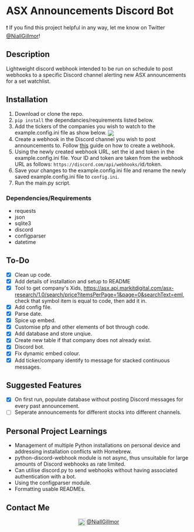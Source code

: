 # ASX Announcements Discord Bot

:exclamation: If you find this project helpful in any way, let me know on Twitter [@NiallGillmor](https://twitter.com/NiallGillmor)!

## Description

Lightweight discord webhook intended to be run on schedule to post webhooks to a specific Discord channel alerting new ASX announcements for a set watchlist.

## Installation

1. Download or clone the repo.
2. `pip install` the dependancies/requirements listed below.
3. Add the tickers of the companies you wish to watch to the example.config.ini file as show below.
   <img align="center" src="https://i.imgur.com/7OhZHlO.png">
4. Create a webhook in the Discord channel you wish to post announcements to. Follow [this](https://support.discord.com/hc/en-us/articles/228383668-Intro-to-Webhooks) guide on how to create a webhook.
5. Using the newly created webhook URL, set the id and token in the example.config.ini file. Your ID and token are taken from the webhook URL as follows: `https://discord.com/api/webhooks/`id`/`token.
6. Save your changes to the example.config.ini file and rename the newly saved example.config.ini file to `config.ini`.
7. Run the main.py script.

### Dependencies/Requirements

- requests
- json
- sqlite3
- discord
- configparser
- datetime

## To-Do

- [x] Clean up code.
- [x] Add details of installation and setup to README
- [x] Tool to get company's Xids, https://asx.api.markitdigital.com/asx-research/1.0/search/price?itemsPerPage=1&page=0&searchText=eml, check that symbol item is equal to code, then add it in.
- [x] Add config file.
- [x] Parse date.
- [x] Spice up embed.
- [x] Customise pfp and other elements of bot through code.
- [x] Add database and store unqiue.
- [x] Create new table if that company does not already exist.
- [x] Discord bot.
- [x] Fix dynamic embed colour.
- [x] Add ticker/company identify to message for stacked continuous messages.

## Suggested Features

- [x] On first run, populate database without posting Discord messages for every past announcement.
- [ ] Seperate announcements for different stocks into different channels.

## Personal Project Learnings

- Management of multiple Python installations on personal device and addressing installation conflicts with Homebrew.
- python-discord-webhook module is not async, thus unsuitable for large amounts of Discord webhooks as rate limited.
- Can utilise discord.py to send webhooks without having associated authentication with a bot.
- Using the configparser module.
- Formatting usable READMEs.

## Contact Me

<p align="center"><img align="center" src="https://raw.githubusercontent.com/FortAwesome/Font-Awesome/master/svgs/brands/twitter.svg" alt="Twitter" width="20"> <a href="https://twitter.com/NiallGillmor">@NiallGillmor</a></p>
